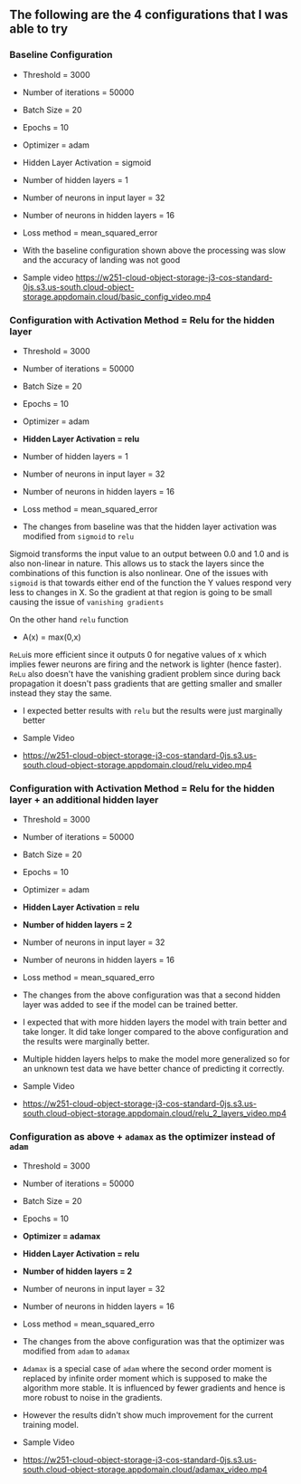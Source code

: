 ## The following are the 4 configurations that I was able to try

### Baseline Configuration
* Threshold = 3000
* Number of iterations = 50000
* Batch Size = 20
* Epochs = 10 
* Optimizer = adam
* Hidden Layer Activation = sigmoid
* Number of hidden layers = 1
* Number of neurons in input layer = 32
* Number of neurons in hidden layers = 16
* Loss method = mean_squared_error

* With the baseline configuration shown above the processing was slow and the accuracy of landing was not good
* Sample video
https://w251-cloud-object-storage-j3-cos-standard-0js.s3.us-south.cloud-object-storage.appdomain.cloud/basic_config_video.mp4

### Configuration with Activation Method = Relu for the hidden layer
* Threshold = 3000
* Number of iterations = 50000
* Batch Size = 20
* Epochs = 10 
* Optimizer = adam
* **Hidden Layer Activation = relu**
* Number of hidden layers = 1
* Number of neurons in input layer = 32
* Number of neurons in hidden layers = 16
* Loss method = mean_squared_error

* The changes from baseline was that the hidden layer activation was modified from `sigmoid` to `relu`

Sigmoid transforms the input value to an output between 0.0 and 1.0 and is also non-linear in nature. This allows us to stack the layers since the combinations of this function is also nonlinear. One of the issues with `sigmoid` is that towards either end of the function the Y values respond very less to changes in X. So the gradient at that region is going to be small causing the issue of `vanishing gradients`

On the other hand `relu` function 
  * A(x) = max(0,x)
  
`ReLu`is more efficient since it outputs 0 for negative values of x which implies fewer neurons are firing and the network is lighter (hence faster). `ReLu` also doesn't have the vanishing gradient problem since during back propagation it doesn't pass gradients that are getting smaller and smaller instead they stay the same.

* I expected better results with `relu` but the results were just marginally better

* Sample Video
* https://w251-cloud-object-storage-j3-cos-standard-0js.s3.us-south.cloud-object-storage.appdomain.cloud/relu_video.mp4

### Configuration with Activation Method = Relu for the hidden layer + an additional hidden layer 
* Threshold = 3000
* Number of iterations = 50000
* Batch Size = 20
* Epochs = 10 
* Optimizer = adam
* **Hidden Layer Activation = relu**
* **Number of hidden layers = 2**
* Number of neurons in input layer = 32
* Number of neurons in hidden layers = 16
* Loss method = mean_squared_erro

* The changes from the above configuration was that a second hidden layer was added to see if the model can be trained better.

* I expected that with more hidden layers the model with train better and take longer. It did take longer compared to the above configuration and the results were marginally better.
* Multiple hidden layers helps to make the model more generalized so for an unknown test data we have better chance of predicting it correctly.

* Sample Video
* https://w251-cloud-object-storage-j3-cos-standard-0js.s3.us-south.cloud-object-storage.appdomain.cloud/relu_2_layers_video.mp4


### Configuration as above + `adamax` as the optimizer instead of `adam`
* Threshold = 3000
* Number of iterations = 50000
* Batch Size = 20
* Epochs = 10 
* **Optimizer = adamax**
* **Hidden Layer Activation = relu**
* **Number of hidden layers = 2**
* Number of neurons in input layer = 32
* Number of neurons in hidden layers = 16
* Loss method = mean_squared_erro

* The changes from the above configuration was that the optimizer was modified from `adam` to `adamax`

* `Adamax` is a special case of `adam` where the second order moment is replaced by infinite order moment which is supposed to make the algorithm more stable. It is influenced by fewer gradients and hence is more robust to noise in the gradients.
* However the results didn't show much improvement for the current training model.

* Sample Video
* https://w251-cloud-object-storage-j3-cos-standard-0js.s3.us-south.cloud-object-storage.appdomain.cloud/adamax_video.mp4
